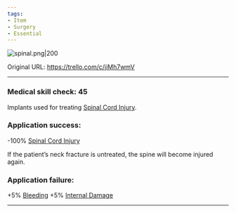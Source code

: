 ```yaml
---
tags:
- Item
- Surgery
- Essential
---
```


![spinal.png\|200](/Items/Spinal%20Cord%20Implants%20-%20Attachments/6718845db30472d958dd7ca3.png)

Original URL: https://trello.com/c/jiMh7wmV

---

### Medical skill check: 45

Implants used for treating [Spinal Cord Injury](../Head_Brain/Spinal%20Cord%20Injury.md).

### Application success:

\-100% [Spinal Cord Injury](../Head_Brain/Spinal%20Cord%20Injury.md)

If the patient’s neck fracture is untreated, the spine will become injured again.

### Application failure:

\+5% [Bleeding](../Any%20bodypart/Bleeding.md)
\+5% [Internal Damage](../Any%20bodypart/archived/Internal%20Damage.md)

---


